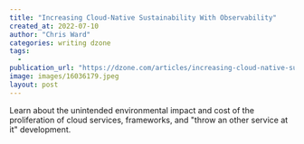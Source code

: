 ```yaml
---
title: "Increasing Cloud-Native Sustainability With Observability"
created_at: 2022-07-10
author: "Chris Ward"
categories: writing dzone
tags: 
  - 
publication_url: "https://dzone.com/articles/increasing-cloud-native-sustainability-with-observ"
image: images/16036179.jpeg
layout: post
---
```

Learn about the unintended environmental impact and cost of the proliferation of cloud services, frameworks, and "throw an other service at it" development.

